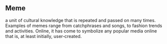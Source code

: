 ## Meme
a unit of cultural knowledge that is repeated and passed on many times. Examples of memes range from catchphrases and songs, to fashion trends and activities. Online, it has come to symbolize any popular media online that is, at least initially, user‐created. 